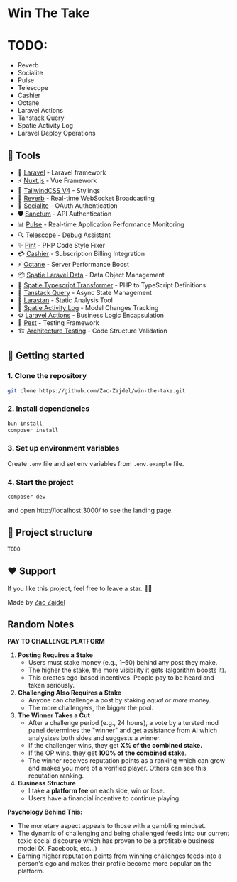 # Win The Take

# TODO:

- Reverb
- Socialite
- Pulse
- Telescope
- Cashier
- Octane
- Laravel Actions
- Tanstack Query
- Spatie Activity Log
- Laravel Deploy Operations

## 🎉 Tools

- 🚀 [Laravel](https://laravel.com/) - Laravel framework
- ⚡ [Nuxt.js](https://nuxt.com/) - Vue Framework
- 🎨 [TailwindCSS V4](https://tailwindcss.com/) - Stylings
- 📡 [Reverb](https://laravel.com/docs/12.x/broadcasting) - Real-time WebSocket Broadcasting
- 🔑 [Socialite](https://laravel.com/docs/12.x/socialite) - OAuth Authentication
- 🛡️ [Sanctum](https://laravel.com/docs/12.x/sanctum) - API Authentication
- 📊 [Pulse](https://laravel.com/docs/12.x/pulse) - Real-time Application Performance Monitoring
- 🔍 [Telescope](https://laravel.com/docs/12.x/telescope) - Debug Assistant
- ✨ [Pint](https://laravel.com/docs/12.x/pint) - PHP Code Style Fixer
- 💳 [Cashier](https://laravel.com/docs/12.x/billing) - Subscription Billing Integration
- ⚡ [Octane](https://laravel.com/docs/12.x/octane) - Server Performance Boost
- 📦 [Spatie Laravel Data](https://spatie.be/docs/laravel-data/v4/introduction) - Data Object Management
- 📝 [Spatie Typescript Transformer](https://spatie.be/docs/typescript-transformer/v2/introduction) - PHP to TypeScript Definitions
- 🔄 [Tanstack Query](https://tanstack.com/query/latest) - Async State Management
- 🎯 [Larastan](https://github.com/nunomaduro/larastan) - Static Analysis Tool
- 📝 [Spatie Activity Log](https://spatie.be/docs/laravel-activitylog/v4/introduction) - Model Changes Tracking
- ⚙️ [Laravel Actions](https://laravelactions.com/) - Business Logic Encapsulation
- 🧪 [Pest](https://pestphp.com/) - Testing Framework
- 🏗️ [Architecture Testing](https://github.com/pestphp/pest-plugin-arch) - Code Structure Validation

## 🎯 Getting started

### 1. Clone the repository

```bash
git clone https://github.com/Zac-Zajdel/win-the-take.git
```

### 2. Install dependencies

```bash
bun install
composer install
```

### 3. Set up environment variables

Create `.env` file and set env variables from `.env.example` file.

### 4. Start the project

```bash
composer dev
```

and open http://localhost:3000/ to see the landing page.

## 📁 Project structure

```bash
TODO
```

## ❤️ Support

If you like this project, feel free to leave a star. 🌟😊

Made by <a href="https://github.com/Zac-Zajdel">Zac Zajdel</a>

## Random Notes

**PAY TO CHALLENGE PLATFORM**

1. **Posting Requires a Stake**
   - Users must stake money (e.g., $1–$50) behind any post they make.
   - The higher the stake, the more visibility it gets (algorithm boosts it).
   - This creates ego-based incentives. People pay to be heard and taken seriously.
2. **Challenging Also Requires a Stake**
   - Anyone can challenge a post by staking _equal_ or _more_ money.
   - The more challengers, the bigger the pool.
3. **The Winner Takes a Cut**
   - After a challenge period (e.g., 24 hours), a vote by a tursted mod panel determines the "winner" and get assistance from AI which analysizes both sides and suggests a winner.
   - If the challenger wins, they get **X% of the combined stake.**
   - If the OP wins, they get **100% of the combined stake**.
   - The winner receives reputation points as a ranking which can grow and makes you more of a verified player. Others can see this reputation ranking.
4. **Business Structure**
   - I take a **platform fee** on each side, win or lose.
   - Users have a financial incentive to continue playing.

**Psychology Behind This:**

- The monetary aspect appeals to those with a gambling mindset.
- The dynamic of challenging and being challenged feeds into our current toxic social discourse which has proven to be a profitable business model (X, Facebook, etc…)
- Earning higher reputation points from winning challenges feeds into a person's ego and makes their profile become more popular on the platform.
